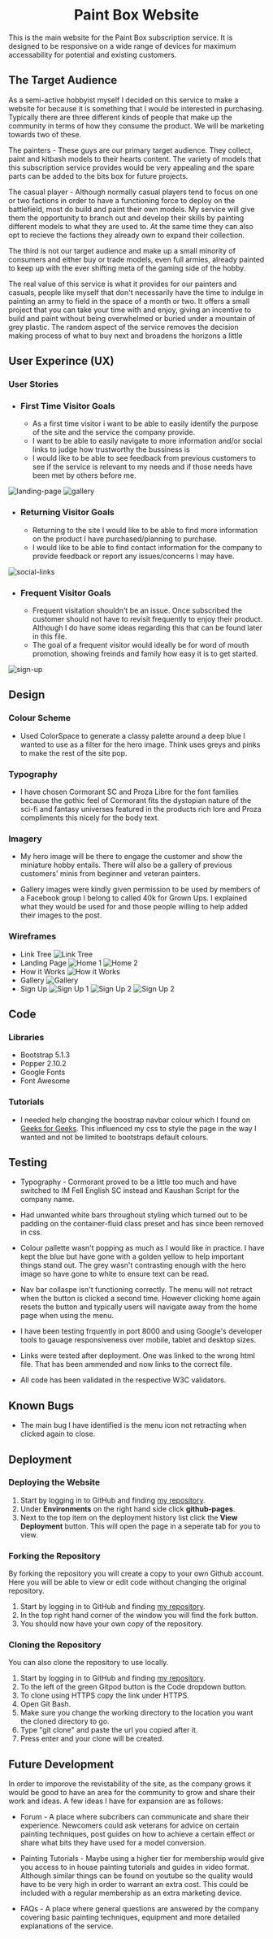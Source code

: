 <h1 align="center">Paint Box Website</h1>

<p>This is the main website for the Paint Box subscription service. It is designed to be responsive on a wide range of devices for maximum accessability for potential and existing customers.</p>

## The Target Audience

<p>As a semi-active hobbyist myself I decided on this service to make a website for because it is something that I would be interested in purchasing. Typically there are three different kinds of people that make up the community in terms of how they consume the product. We will be marketing towards two of these.</p> 
<p>The painters - These guys are our primary target audience. They collect, paint and kitbash models to their hearts content. The variety of models that this subscription service provides would be very appealing and the spare parts can be added to the bits box for future projects.</p>
<p>The casual player - Although normally casual players tend to focus on one or two factions in order to have a functioning force to deploy on the battlefield, most do build and paint their own models. My service will give them the opportunity to branch out and develop their skills by painting different models to what they are used to. At the same time they can also opt to recieve the factions they already own to expand their collection.</p>
<p>The third is not our target audience and make up a small minority of consumers and either buy or trade models, even full armies, already painted to keep up with the ever shifting meta of the gaming side of the hobby.</p>

<p>The real value of this service is what it provides for our painters and casuals, people like myself that don't necessarily have the time to indulge in painting an army to field in the space of a month or two. It offers a small project that you can take your time with and enjoy, giving an incentive to build and paint without being overwhelmed or buried under a mountain of grey plastic. The random aspect of the service removes the decision making process of what to buy next and broadens the horizons a little</p>

## User Experince (UX)

### User Stories
 * ### First Time Visitor Goals
    * As a first time visitor i want to be able to easily identify the purpose of the site and the service the company provide.
    * I want to be able to easily navigate to more information and/or social links to judge how trustworthy the bussiness is
    * I would like to be able to see feedback from previous customers to see if the service is relevant to my needs and if those needs have been met by others before me.

![landing-page](assets/Screenshots/landing-page.png)
![gallery](assets/Screenshots/gallery.png)

* ### Returning Visitor Goals
    * Returning to the site I would like to be able to find more information on the product I have purchased/planning to purchase.
    * I would like to be able to find contact information for the company to provide feedback or report any issues/concerns I may have.

![social-links](assets/Screenshots/social-links.png)
    
* ### Frequent Visitor Goals
    * Frequent visitation shouldn't be an issue. Once subscribed the customer should not have to revisit frequently to enjoy their product. Although I do have some ideas regarding this that can be found later in this file.
    * The goal of a frequent visitor would ideally be for word of mouth promotion, showing freinds and family how easy it is to get started.

![sign-up](assets/Screenshots/sign-up.png)

## Design

### Colour Scheme

* Used ColorSpace to generate a classy palette around a deep blue I wanted to use as a filter for the hero image. Think uses greys and pinks to make the rest of the site pop.

### Typography

* I have chosen Cormorant SC and Proza Libre for the font families because the gothic feel of Cormorant fits the dystopian nature of the sci-fi and fantasy universes featured in the products rich lore and Proza compliments this nicely for the body text.

### Imagery

*  My hero image will be there to engage the customer and show the miniature hobby entails. There will also be a gallery of previous customers' minis from beginner and veteran painters.

* Gallery images were kindly given permission to be used by members of a Facebook group I belong to called 40k for Grown Ups. I explained what they would be used for and those people willing to help added their images to the post.

### Wireframes
* Link Tree
![Link Tree](/assets/wireframes/link-tree.png)
* Landing Page
![Home 1](/assets/wireframes/landing-page-1.png)
![Home 2](/assets/wireframes/landing-page-2.png)
* How it Works
![How it Works](/assets/wireframes/how-it-works.png)
* Gallery
![Gallery](/assets/wireframes/gallery.png)
* Sign Up
![Sign Up 1](/assets/wireframes/sign-up-1.png)
![Sign Up 2](/assets/wireframes/sign-up-2.png)
![Sign Up 2](/assets/wireframes/sign-up-3.png)

## Code

### Libraries

* Bootstrap 5.1.3
* Popper 2.10.2
* Google Fonts
* Font Awesome

### Tutorials

* I needed help changing the boostrap navbar colour which I found on [Geeks for Geeks](https://www.geeksforgeeks.org/how-to-change-navigation-bar-color-in-bootstrap/). This influenced my css to style the page in the way I wanted and not be limited to bootstraps default colours.

## Testing

* Typography - Cormorant proved to be a little too much and have switched to IM Fell English SC instead and Kaushan Script for the company name.

* Had unwanted white bars throughout styling which turned out to be padding on the container-fluid class preset and has since been removed in css.

* Colour pallette wasn't popping as much as I would like in practice. I have kept the blue but have gone with a golden yellow to help important things stand out. The grey wasn't contrasting enough with the hero image so have gone to white to ensure text can be read.

* Nav bar collaspe isn't functioning correctly. The menu will not retract when the button is clicked a second time. However clicking home again resets the button and typically users will navigate away from the home page when using the menu.

* I have been testing frquently in port 8000 and using Google's developer tools to gauage responsiveness over mobile, tablet and desktop sizes.

* Links were tested after deployment. One was linked to the wrong html file. That has been ammended and now links to the correct file.

* All code has been validated in the respective W3C validators.


## Known Bugs

* The main bug I have identified is the menu icon not retracting when clicked again to close.

## Deployment

### Deploying the Website

1. Start by logging in to GitHub and finding [my repository](https://github.com/Charlie-Walsh/milestone-1).
2. Under **Environments** on the right hand side click **github-pages**.
3. Next to the top item on the deployment history list click the **View Deployment** button. This will open the page in a seperate tab for you to view.

### Forking the Repository

<p>By forking the repository you will create a copy to your own Github account. Here you will be able to view or edit code without changing the original repository.</p>

1. Start by logging in to GitHub and finding [my repository](https://github.com/Charlie-Walsh/milestone-1).
2. In the top right hand corner of the window you will find the fork button.
3. You should now have your own copy of the repository.

### Cloning the Repository

<p>You can also clone the repository to use locally.</p>

1. Start by logging in to GitHub and finding [my repository](https://github.com/Charlie-Walsh/milestone-1).
2. To the left of the green Gitpod button is the Code dropdown button.
3. To clone using HTTPS copy the link under HTTPS.
4. Open Git Bash.
5. Make sure you change the working directory to the location you want the cloned directory to go.
6. Type "git clone" and paste the url you copied after it.
7. Press enter and your clone will be created.

## Future Development

<p>In order to imporove the revistability of the site, as the company grows it would be good to have an area for the community to grow and share their work and ideas. A few ideas I have for expansion are as follows:</p>

* Forum - A place where subcribers can communicate and share their experience. Newcomers could ask veterans for advice on certain painting techniques, post guides on how to achieve a certain effect or share what bits they have used for a model conversion.

* Painting Tutorials - Maybe using a higher tier for membership would give you access to in house painting tutorials and guides in video format. Although similar things can be found on youtube so the quality would have to be very high in order to warrant an extra cost. This could be included with a regular membership as an extra marketing device.

* FAQs - A place where general questions are answered by the company covering basic painting techniques, equipment and more detailed explanations of the service.

